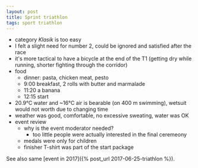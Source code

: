 ```yaml
---
layout: post
title: Sprint triathlon
tags: sport triathlon
---
```


- category *Klasik* is too easy
- I felt a slight need for number 2, could be ignored and satisfied after the race
- it's more tactical to have a bicycle at the end of the T1 (getting dry while
  running, shorter fighting through the corridor)
- food
  - dinner: pasta, chicken meat, pesto
  - 9:00 breakfast, 2 rolls with butter and marmalade
  - 11:20 a banana
  - 12:15 start
- 20.9°C water and ~16°C air is bearable (on 400 m swimming), wetsuit would not
  worth due to changing time
- weather was good, comfortable, no excessive sweating, water was OK
- event review
  - why is the event moderator needed?
    - too little people were actually interested in the final ceremeony
  - medals were only for children
  - finisher T-shirt was part of the start package

See also same [event in 2017]({% post_url 2017-06-25-triathlon %}).
